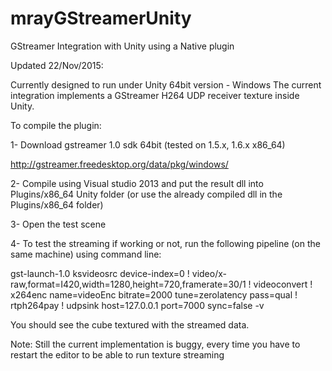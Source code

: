 # mrayGStreamerUnity
GStreamer Integration with Unity using a Native plugin 

Updated 22/Nov/2015:

Currently designed to run under Unity 64bit version - Windows
The current integration implements a GStreamer H264 UDP receiver texture inside Unity. 

To compile the plugin:

1- Download gstreamer 1.0 sdk 64bit (tested on 1.5.x, 1.6.x x86_64)

http://gstreamer.freedesktop.org/data/pkg/windows/

2- Compile using Visual studio 2013 and put the result dll into Plugins/x86_64 Unity folder (or use the already compiled dll in the Plugins/x86_64 folder)

3- Open the test scene

4- To test the streaming if working or not, run the following pipeline (on the same machine) using command line:

gst-launch-1.0 ksvideosrc device-index=0 ! video/x-raw,format=I420,width=1280,height=720,framerate=30/1 ! videoconvert ! x264enc name=videoEnc bitrate=2000 tune=zerolatency pass=qual ! rtph264pay ! udpsink host=127.0.0.1 port=7000 sync=false -v


You should see the cube textured with the streamed data.

Note: Still the current implementation is buggy, every time you have to restart the editor to be able to run texture streaming

